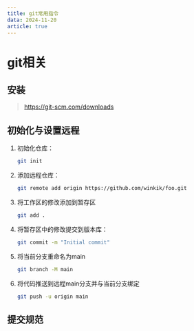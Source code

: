 ```yaml
---
title: git常用指令
data: 2024-11-20
article: true
---
```

# git相关
## 安装
> <https://git-scm.com/downloads>
## 初始化与设置远程
1. 初始化仓库：
    ```bash
    git init
    ```
2. 添加远程仓库：
    ```bash
    git remote add origin https://github.com/winkik/foo.git
    ```
3. 将工作区的修改添加到暂存区
   ```bash
   git add .
   ```
4. 将暂存区中的修改提交到版本库：
   ```bash
   git commit -m "Initial commit"
   ```
5. 将当前分支重命名为main
   ```bash
   git branch -M main
   ```
6. 将代码推送到远程main分支并与当前分支绑定
   ```bash
   git push -u origin main 
   ```

## 提交规范